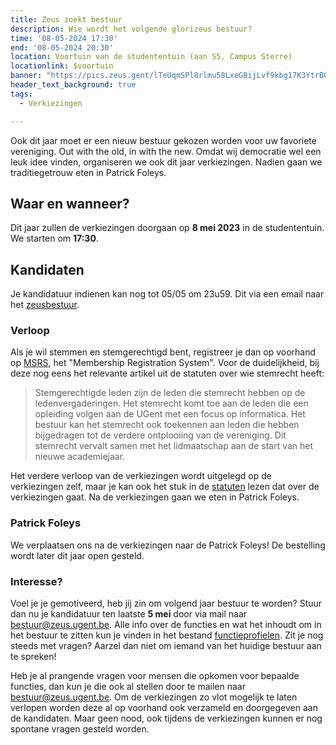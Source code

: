 ```yaml
---
title: Zeus zoekt bestuur
description: Wie wordt het volgende glorizeus bestuur?
time: '08-05-2024 17:30'
end: '08-05-2024 20:30'
location: Voortuin van de studententuin (aan S5, Campus Sterre)
locationlink: $voortuin
banner: "https://pics.zeus.gent/lTeUqmSPl8rlmu58LxeGBijLvf9kbg17K3YtrBQ6.jpg"
header_text_background: true
tags:
  - Verkiezingen

---
```


Ook dit jaar moet er een nieuw bestuur gekozen worden voor uw favoriete vereniging. Out with the old, in with the new. Omdat wij democratie wel een leuk idee vinden, organiseren we ook dit jaar verkiezingen. Nadien gaan we
traditiegetrouw eten in Patrick Foleys.

## Waar en wanneer?

Dit jaar zullen de verkiezingen doorgaan op **8 mei 2023** in de studententuin. We starten om **17:30**.

## Kandidaten

Je kandidatuur indienen kan nog tot 05/05 om 23u59. Dit via een email naar het [zeusbestuur](mailto:bestuur@zeus.ugent.be).

### Verloop

 Als je wil stemmen en stemgerechtigd bent, registreer je dan op voorhand op [MSRS][msrs], het "Membership Registration System". Voor de duidelijkheid, bij deze nog eens het relevante artikel uit de statuten over wie stemrecht heeft:

> Stemgerechtigde leden zijn de leden die stemrecht hebben op de ledenvergaderingen. Het stemrecht komt toe aan de leden die een opleiding volgen aan de UGent met een focus op informatica. Het bestuur kan het stemrecht ook toekennen aan leden die hebben bijgedragen tot de verdere ontplooiing van de vereniging. Dit stemrecht vervalt samen met het lidmaatschap aan de start van het nieuwe academiejaar.

Het verdere verloop van de verkiezingen wordt uitgelegd op de verkiezingen zelf, maar je kan ook het stuk in de [statuten][statuten] lezen dat over de verkiezingen gaat. Na de verkiezingen gaan we eten in Patrick Foleys.

### Patrick Foleys

We verplaatsen ons na de verkiezingen naar de Patrick Foleys!
De bestelling wordt later dit jaar open gesteld.

### Interesse?

Voel je je gemotiveerd, heb jij zin om volgend jaar bestuur te worden? Stuur dan nu je kandidatuur ten laatste **5 mei** door via mail naar [bestuur@zeus.ugent.be](mailto:bestuur@zeus.ugent.be).
Alle info over de functies en wat het inhoudt om in het bestuur te zitten kun je vinden in het bestand [functieprofielen][functieprofielen]. Zit je nog steeds met vragen? Aarzel dan niet om iemand van het huidige bestuur aan te spreken!

Heb je al prangende vragen voor mensen die opkomen voor bepaalde functies, dan kun je die ook al stellen door te mailen naar [bestuur@zeus.ugent.be](mailto:bestuur@zeus.ugent.be).
Om de verkiezingen zo vlot mogelijk te laten verlopen worden deze al op voorhand ook verzameld en doorgegeven aan de kandidaten. Maar geen nood, ook tijdens de verkiezingen kunnen er nog spontane vragen gesteld worden.

[bestuur-mm]: https://mattermost.zeus.gent/zeus/channels/bestuur
[functieprofielen]: https://git.zeus.gent/bestuur/drive/-/blob/master/varia/functieprofielen.md
[statuten]: https://zeus.ugent.be/about/statuten/#hoofdstuk-iii---het-bestuur
[msrs]: https://msrs.zeus.gent/
